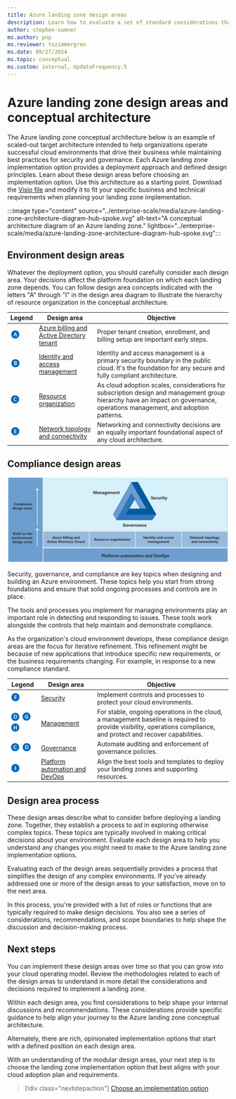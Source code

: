 ```yaml
---
title: Azure landing zone design areas
description: Learn how to evaluate a set of standard considerations that are used to define all Azure landing zones.
author: stephen-sumner
ms.author: pnp
ms.reviewer: tozimmergren
ms.date: 09/27/2024
ms.topic: conceptual
ms.custom: internal, UpdateFrequency.5
---
```


# Azure landing zone design areas and conceptual architecture

The Azure landing zone conceptual architecture below is an example of scaled-out target architecture intended to help organizations operate successful cloud environments that drive their business while maintaining best practices for security and governance. Each Azure landing zone implementation option provides a deployment approach and defined design principles. Learn about these design areas before choosing an implementation option. Use this architecture as a starting point. Download the [Visio file](https://raw.githubusercontent.com/microsoft/CloudAdoptionFramework/master/ready/enterprise-scale-architecture.vsdx) and modify it to fit your specific business and technical requirements when planning your landing zone implementation.

:::image type="content" source="../enterprise-scale/media/azure-landing-zone-architecture-diagram-hub-spoke.svg" alt-text="A conceptual architecture diagram of an Azure landing zone." lightbox="../enterprise-scale/media/azure-landing-zone-architecture-diagram-hub-spoke.svg":::

## Environment design areas

Whatever the deployment option, you should carefully consider each design area. Your decisions affect the platform foundation on which each landing zone depends. You can follow design area concepts indicated with the letters "A" through "I" in the design area diagram to illustrate the hierarchy of resource organization in the conceptual architecture.

| Legend | Design area | Objective |
|--|--|--|
| ![The letter A](./media/diagram-legends/a.png) | [Azure billing and Active Directory tenant](./design-area/azure-billing-ad-tenant.md) | Proper tenant creation, enrollment, and billing setup are important early steps. |
| ![The letter B](./media/diagram-legends/b.png) | [Identity and access management](./design-area/identity-access.md) | Identity and access management is a primary security boundary in the public cloud. It's the foundation for any secure and fully compliant architecture. |
| ![The letter C](./media/diagram-legends/c.png) | [Resource organization](./design-area/resource-org.md) | As cloud adoption scales, considerations for subscription design and management group hierarchy have an impact on governance, operations management, and adoption patterns. |
| ![The letter E](./media/diagram-legends/e.png) | [Network topology and connectivity](./design-area/network-topology-and-connectivity.md) | Networking and connectivity decisions are an equally important foundational aspect of any cloud architecture. |

## Compliance design areas

![Azure landing zone design areas](./media/alz-design-areas.svg)

Security, governance, and compliance are key topics when designing and building an Azure environment. These topics help you start from strong foundations and ensure that solid ongoing processes and controls are in place.

The tools and processes you implement for managing environments play an important role in detecting and responding to issues. These tools work alongside the controls that help maintain and demonstrate compliance.

As the organization's cloud environment develops, these compliance design areas are the focus for iterative refinement. This refinement might be because of new applications that introduce specific new requirements, or the business requirements changing. For example, in response to a new compliance standard.

| Legend | Design area | Objective |
|--|--|--|
| ![The letter F](./media/diagram-legends/f.png) | [Security](./design-area/security.md) | Implement controls and processes to protect your cloud environments. |
| ![The letter D](./media/diagram-legends/d.png) ![The letter G](./media/diagram-legends/g.png) ![The letter H](./media/diagram-legends/h.png) | [Management](./design-area/management.md) | For stable, ongoing operations in the cloud, a management baseline is required to provide visibility, operations compliance, and protect and recover capabilities. |
| ![The letter C](./media/diagram-legends/c.png) ![The letter D](./media/diagram-legends/d.png) | [Governance](./design-area/governance.md) | Automate auditing and enforcement of governance policies. |
| ![The letter I](./media/diagram-legends/i.png) | [Platform automation and DevOps](./design-area/platform-automation-devops.md) | Align the best tools and templates to deploy your landing zones and supporting resources. |

## Design area process

These design areas describe what to consider before deploying a landing zone. Together, they establish a process to aid in exploring otherwise complex topics. These topics are typically involved in making critical decisions about your environment. Evaluate each design area to help you understand any changes you might need to make to the Azure landing zone implementation options.

Evaluating each of the design areas sequentially provides a process that simplifies the design of any complex environments. If you've already addressed one or more of the design areas to your satisfaction, move on to the next area.

In this process, you're provided with a list of roles or functions that are typically required to make design decisions. You also see a series of considerations, recommendations, and scope boundaries to help shape the discussion and decision-making process.

## Next steps

You can implement these design areas over time so that you can grow into your cloud operating model. Review the methodologies related to each of the design areas to understand in more detail the considerations and decisions required to implement a landing zone.

Within each design area, you find considerations to help shape your internal discussions and recommendations. These considerations provide specific guidance to help align your journey to the Azure landing zone conceptual architecture.

Alternately, there are rich, opinionated implementation options that start with a defined position on each design area.

With an understanding of the modular design areas, your next step is to choose the landing zone implementation option that best aligns with your cloud adoption plan and requirements.

> [!div class="nextstepaction"]
> [Choose an implementation option](./implementation-options.md)

